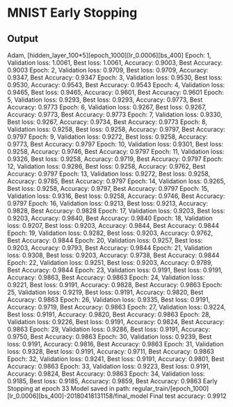 # MNIST Early Stopping
## Output
Adam, [hidden_layer_100*5][epoch_1000][lr_0.0006][bs_400]
Epoch:  1, Validation loss:    1.0061, Best loss:   1.0061, Accuracy: 0.9003, Best Accuracy: 0.9003
Epoch:  2, Validation loss:    0.9709, Best loss:   0.9709, Accuracy: 0.9347, Best Accuracy: 0.9347
Epoch:  3, Validation loss:    0.9530, Best loss:   0.9530, Accuracy: 0.9543, Best Accuracy: 0.9543
Epoch:  4, Validation loss:    0.9465, Best loss:   0.9465, Accuracy: 0.9601, Best Accuracy: 0.9601
Epoch:  5, Validation loss:    0.9293, Best loss:   0.9293, Accuracy: 0.9773, Best Accuracy: 0.9773
Epoch:  6, Validation loss:    0.9267, Best loss:   0.9267, Accuracy: 0.9773, Best Accuracy: 0.9773
Epoch:  7, Validation loss:    0.9330, Best loss:   0.9267, Accuracy: 0.9734, Best Accuracy: 0.9773
Epoch:  8, Validation loss:    0.9258, Best loss:   0.9258, Accuracy: 0.9797, Best Accuracy: 0.9797
Epoch:  9, Validation loss:    0.9272, Best loss:   0.9258, Accuracy: 0.9773, Best Accuracy: 0.9797
Epoch: 10, Validation loss:    0.9301, Best loss:   0.9258, Accuracy: 0.9746, Best Accuracy: 0.9797
Epoch: 11, Validation loss:    0.9326, Best loss:   0.9258, Accuracy: 0.9719, Best Accuracy: 0.9797
Epoch: 12, Validation loss:    0.9286, Best loss:   0.9258, Accuracy: 0.9762, Best Accuracy: 0.9797
Epoch: 13, Validation loss:    0.9272, Best loss:   0.9258, Accuracy: 0.9785, Best Accuracy: 0.9797
Epoch: 14, Validation loss:    0.9265, Best loss:   0.9258, Accuracy: 0.9797, Best Accuracy: 0.9797
Epoch: 15, Validation loss:    0.9316, Best loss:   0.9258, Accuracy: 0.9746, Best Accuracy: 0.9797
Epoch: 16, Validation loss:    0.9213, Best loss:   0.9213, Accuracy: 0.9828, Best Accuracy: 0.9828
Epoch: 17, Validation loss:    0.9203, Best loss:   0.9203, Accuracy: 0.9840, Best Accuracy: 0.9840
Epoch: 18, Validation loss:    0.9207, Best loss:   0.9203, Accuracy: 0.9844, Best Accuracy: 0.9844
Epoch: 19, Validation loss:    0.9282, Best loss:   0.9203, Accuracy: 0.9762, Best Accuracy: 0.9844
Epoch: 20, Validation loss:    0.9257, Best loss:   0.9203, Accuracy: 0.9793, Best Accuracy: 0.9844
Epoch: 21, Validation loss:    0.9308, Best loss:   0.9203, Accuracy: 0.9738, Best Accuracy: 0.9844
Epoch: 22, Validation loss:    0.9251, Best loss:   0.9203, Accuracy: 0.9789, Best Accuracy: 0.9844
Epoch: 23, Validation loss:    0.9191, Best loss:   0.9191, Accuracy: 0.9863, Best Accuracy: 0.9863
Epoch: 24, Validation loss:    0.9221, Best loss:   0.9191, Accuracy: 0.9828, Best Accuracy: 0.9863
Epoch: 25, Validation loss:    0.9219, Best loss:   0.9191, Accuracy: 0.9820, Best Accuracy: 0.9863
Epoch: 26, Validation loss:    0.9335, Best loss:   0.9191, Accuracy: 0.9719, Best Accuracy: 0.9863
Epoch: 27, Validation loss:    0.9224, Best loss:   0.9191, Accuracy: 0.9820, Best Accuracy: 0.9863
Epoch: 28, Validation loss:    0.9226, Best loss:   0.9191, Accuracy: 0.9824, Best Accuracy: 0.9863
Epoch: 29, Validation loss:    0.9286, Best loss:   0.9191, Accuracy: 0.9750, Best Accuracy: 0.9863
Epoch: 30, Validation loss:    0.9239, Best loss:   0.9191, Accuracy: 0.9816, Best Accuracy: 0.9863
Epoch: 31, Validation loss:    0.9328, Best loss:   0.9191, Accuracy: 0.9711, Best Accuracy: 0.9863
Epoch: 32, Validation loss:    0.9241, Best loss:   0.9191, Accuracy: 0.9801, Best Accuracy: 0.9863
Epoch: 33, Validation loss:    0.9223, Best loss:   0.9191, Accuracy: 0.9824, Best Accuracy: 0.9863
Epoch: 34, Validation loss:    0.9185, Best loss:   0.9185, Accuracy: 0.9859, Best Accuracy: 0.9863
Early Stopping at epoch 33
Model saved in path: regular_train/[epoch_1000][lr_0.0006][bs_400]-20180418131158/final_model
Final test accuracy: 0.9912